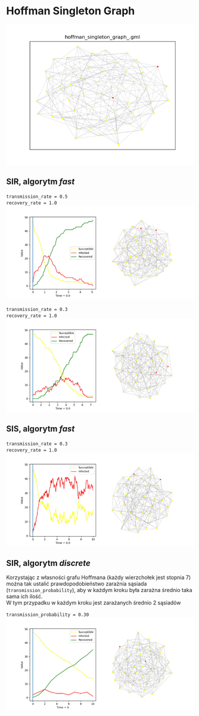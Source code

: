 # Hoffman Singleton Graph
![hoffman_singleton_graph](hoffman_singleton_graph_.png)

## SIR, algorytm _fast_
`transmission_rate = 0.5`  
`recovery_rate = 1.0`  
![sir_fast_0-5_1-0](sir_fast_0-5_1-0.gif)

`transmission_rate = 0.3`  
`recovery_rate = 1.0`  
![sir_fast_0-3_1-0](sir_fast_0-3_1-0.gif)

## SIS, algorytm _fast_
`transmission_rate = 0.3`  
`recovery_rate = 1.0`  
![sis_fast_0-3_1-0](sis_fast_0-5_1-0.gif)

## SIR, algorytm _discrete_
Korzystając z własności grafu Hoffmana (każdy wierzchołek jest stopnia 7) można tak ustalić prawdopodobieństwo zarażnia
 sąsiada (`transmission_probability`), aby w każdym kroku była zarażna średnio taka sama ich ilość.  
W tym przypadku w każdym kroku jest zarażanych średnio 2 sąsiadów

`transmission_probability = 0.30`  
![sir_discrete_0-30](sir_discrete_0-30.gif)
